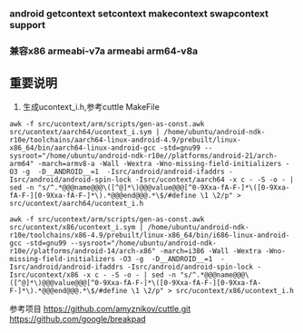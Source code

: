 ### android getcontext setcontext makecontext swapcontext support

### 兼容x86 armeabi-v7a armeabi arm64-v8a


## 重要说明 
1. 生成ucontext_i.h,参考cuttle MakeFile

```
awk -f src/ucontext/arm/scripts/gen-as-const.awk src/ucontext/aarch64/ucontext_i.sym | /home/ubuntu/android-ndk-r10e/toolchains/aarch64-linux-android-4.9/prebuilt/linux-x86_64/bin/aarch64-linux-android-gcc -std=gnu99 --sysroot="/home/ubuntu/android-ndk-r10e//platforms/android-21/arch-arm64" -march=armv8-a -Wall -Wextra -Wno-missing-field-initializers -O3 -g  -D__ANDROID__=1  -Isrc/android/android-ifaddrs -Isrc/android/android-spin-lock -Isrc/ucontext/aarch64 -x c - -S -o - | sed -n "s/^.*@@@name@@@\([^@]*\)@@@value@@@[^0-9Xxa-fA-F-]*\([0-9Xxa-fA-F-][0-9Xxa-fA-F-]*\).*@@@end@@@.*\$/#define \1 \2/p" > src/ucontext/aarch64/ucontext_i.h

awk -f src/ucontext/arm/scripts/gen-as-const.awk src/ucontext/x86/ucontext_i.sym | /home/ubuntu/android-ndk-r10e/toolchains/x86-4.9/prebuilt/linux-x86_64/bin/i686-linux-android-gcc -std=gnu99 --sysroot="/home/ubuntu/android-ndk-r10e//platforms/android-14/arch-x86" -march=i386 -Wall -Wextra -Wno-missing-field-initializers -O3 -g  -D__ANDROID__=1  -Isrc/android/android-ifaddrs -Isrc/android/android-spin-lock -Isrc/ucontext/x86 -x c - -S -o - | sed -n "s/^.*@@@name@@@\([^@]*\)@@@value@@@[^0-9Xxa-fA-F-]*\([0-9Xxa-fA-F-][0-9Xxa-fA-F-]*\).*@@@end@@@.*\$/#define \1 \2/p" > src/ucontext/x86/ucontext_i.h
```



参考项目
https://github.com/amyznikov/cuttle.git
https://github.com/google/breakpad